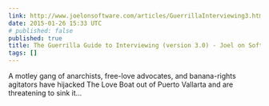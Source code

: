 ```yaml
---
link: http://www.joelonsoftware.com/articles/GuerrillaInterviewing3.html
date: 2015-01-26 15:33 UTC
# published: false
published: true
title: The Guerrilla Guide to Interviewing (version 3.0) - Joel on Software
tags: []
---
```


A motley gang of anarchists, free-love advocates, and banana-rights agitators have hijacked The Love Boat out of Puerto Vallarta and are threatening to sink it…
